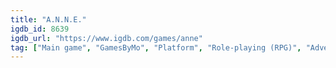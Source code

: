 ```yaml
---
title: "A.N.N.E."
igdb_id: 8639
igdb_url: "https://www.igdb.com/games/anne"
tag: ["Main game", "GamesByMo", "Platform", "Role-playing (RPG)", "Adventure", "Indie", "Single player", "Side view", "Action", "Science fiction"]
---
```

